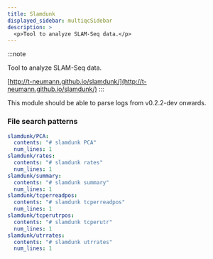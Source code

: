 ```yaml
---
title: Slamdunk
displayed_sidebar: multiqcSidebar
description: >
  <p>Tool to analyze SLAM-Seq data.</p>
---
```


<!--
~~~~~ DO NOT EDIT ~~~~~
This file is autogenerated from the MultiQC module python docstring.
Do not edit the markdown, it will be overwritten.

File path for the source of this content: multiqc/modules/slamdunk/slamdunk.py
~~~~~~~~~~~~~~~~~~~~~~~
-->

:::note

<p>Tool to analyze SLAM-Seq data.</p>

[http://t-neumann.github.io/slamdunk/](http://t-neumann.github.io/slamdunk/)
:::

This module should be able to parse logs from v0.2.2-dev onwards.

### File search patterns

```yaml
slamdunk/PCA:
  contents: "# slamdunk PCA"
  num_lines: 1
slamdunk/rates:
  contents: "# slamdunk rates"
  num_lines: 1
slamdunk/summary:
  contents: "# slamdunk summary"
  num_lines: 1
slamdunk/tcperreadpos:
  contents: "# slamdunk tcperreadpos"
  num_lines: 1
slamdunk/tcperutrpos:
  contents: "# slamdunk tcperutr"
  num_lines: 1
slamdunk/utrrates:
  contents: "# slamdunk utrrates"
  num_lines: 1
```
